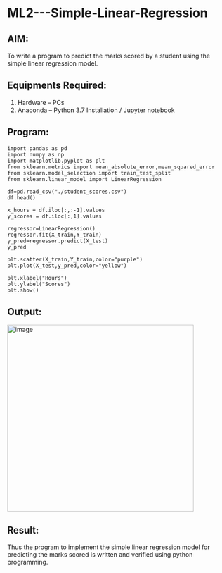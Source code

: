 # ML2---Simple-Linear-Regression

## AIM:
To write a program to predict the marks scored by a student using the simple linear regression model.

## Equipments Required:
1. Hardware – PCs
2. Anaconda – Python 3.7 Installation / Jupyter notebook


## Program:
```
import pandas as pd
import numpy as np
import matplotlib.pyplot as plt
from sklearn.metrics import mean_absolute_error,mean_squared_error
from sklearn.model_selection import train_test_split
from sklearn.linear_model import LinearRegression

df=pd.read_csv("./student_scores.csv")
df.head()

x_hours = df.iloc[:,:-1].values
y_scores = df.iloc[:,1].values

regressor=LinearRegression()
regressor.fit(X_train,Y_train)
y_pred=regressor.predict(X_test)
y_pred

plt.scatter(X_train,Y_train,color="purple")
plt.plot(X_test,y_pred,color="yellow")

plt.xlabel("Hours")
plt.ylabel("Scores")
plt.show()
```

## Output:
<img width="424" alt="image" src="https://github.com/shrenidhi28/ML2---Simple-Linear-Regression/assets/155261096/5c19eb05-b9b4-4150-a76a-97970dd1d97c">



## Result:
Thus the program to implement the simple linear regression model for predicting the marks scored is written and verified using python programming.
